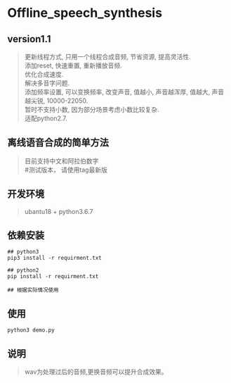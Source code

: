 # Offline_speech_synthesis

## version1.1
> 更新线程方式, 只用一个线程合成音频, 节省资源, 提高灵活性.  
> 添加reset, 快速重置, 重新播放音频.  
> 优化合成速度.  
> 解决多音字问题.  
> 添加频率设置, 可以变换频率, 改变声音, 值越小, 声音越浑厚, 值越大, 声音越尖锐, 10000-22050.  
> 暂时不支持小数, 因为部分场景考虑小数比较复杂.  
> 适配python2.7.  

## 离线语音合成的简单方法
> 目前支持中文和阿拉伯数字  
> #测试版本， 请使用tag最新版

## 开发环境
> ubantu18 + python3.6.7  

## 依赖安装
```shell
## python3
pip3 install -r requirment.txt   

## python2
pip install -r requirment.txt  

## 根据实际情况使用
```

## 使用
```shell   
python3 demo.py   
```  

## 说明
> wav为处理过后的音频,更换音频可以提升合成效果。 

